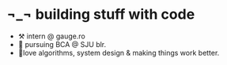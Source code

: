 # ¬_¬ building stuff with code

- ⚒️ intern @ gauge.ro  
- 🏫 pursuing BCA @ SJU blr.  
- 🌲love algorithms, system design & making things work better.
